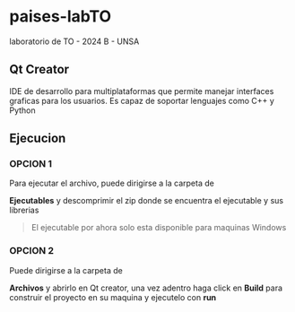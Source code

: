 # paises-labTO
laboratorio de TO - 2024 B - UNSA 

## Qt Creator
<p> IDE de desarrollo para multiplataformas que permite manejar interfaces graficas para los usuarios. Es capaz de soportar lenguajes como C++ y Python </p>

## Ejecucion

### OPCION 1
<p> Para ejecutar el archivo, puede dirigirse a la carpeta de 
  
  **Ejecutables** y  descomprimir el zip donde se encuentra el ejecutable y sus librerias </p>

>El ejecutable por ahora solo esta disponible para maquinas Windows

### OPCION 2
<p> Puede dirigirse a la carpeta de 
  
  **Archivos** y abrirlo en Qt creator, una vez adentro haga click en **Build** para construir el proyecto en su maquina y ejecutelo con **run** </p>

